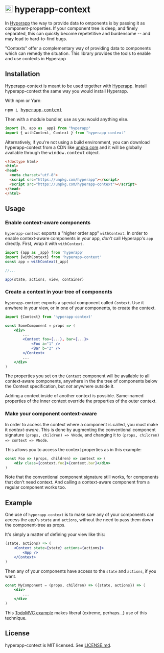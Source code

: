 # <img height=24 src=https://cdn.rawgit.com/JorgeBucaran/f53d2c00bafcf36e84ffd862f0dc2950/raw/882f20c970ff7d61aa04d44b92fc3530fa758bc0/Hyperapp.svg> hyperapp-context 

In [Hyperapp](https://hyperapp.js.org) the way to provide data to omponents is by passing it as component-properties. If your component tree is deep, and finely separated, this can quickly become repetetitive and burdensome -- and may lead to hard-to-find bugs.

"Contexts" offer a complementary way of providing data to components which can remedy the situation. This library provides the tools to enable and use contexts in Hyperapp

## Installation

Hyperapp-context is meant to be used together with [Hyperapp](https://hyperapp.js.org). Install hyperapp-context the same way you would install Hyperapp.

With npm or Yarn:

<pre>
npm i <a href=https://www.npmjs.com/package/hyperapp-context>hyperapp-context</a>
</pre>

Then with a module bundler, use as you would anything else.

```js
import {h, app as _app} from "hyperapp"
import { withContext, Context } from "hyperapp-context"
```

Alternatively, if you're not using a build environment, you can download hyperapp-context from a CDN like [unpkg.com](https://unpkg.com/hyperapp-context) and it will be globally available through the <samp>window.context</samp> object.

```html
<!doctype html>
<html>
<head>
  <meta charset="utf-8">
  <script src="https://unpkg.com/hyperapp"></script>
  <script src="https://unpkg.com/hyperapp-context"></script>
</head>
</html>
```

## Usage

### Enable context-aware components

`hyperapp-context` exports a "higher order app" `withContext`. In order to enable context-aware components in your app, *don't* call Hyperapp's `app` directly. First, wrap it with `withContext`.

```js
import {app as _app} from 'hyperapp'
import {withContext} from 'hyperapp-context'
const app = withContext(_app)

//...

app(state, actions, view, container)
```

### Create a context in your tree of components

`hyperapp-context` exports a special component called `Context`. Use it anwhere in your view, or in one of your components, to create the context.

```jsx
import {Context} from 'hyperapp-context'

const SomeComponent = props => (
    <div>
        ...
        <Context foo={...}, bar={...}>
            <Foo a="1" />
            <Bar b="2" />
        </Context>
        ...
    </div>
)
```

The properties you set on the `Context` component will be available to all context-aware components, anywhere in the the tree of components below the Context specification, but *not* anywhere outside it.

Adding a context inside of another context is possible. Same-named properties of the inner context override the properties of the outer context.

### Make your component context-aware

In order to access the context where a component is called, you must make it *context-aware*. This is done by augmenting the conventional component signature `(props, children) => VNode`, and changing it to `(props, children) => context => VNode`.

This allows you to access the context properties as in this example:

```jsx
const Foo => (props, children) => context => (
    <div class={context.foo}>{context.bar}</div>
)
```

Note that the conventional component signature still works, for components that don't need context. And calling a context-aware component from a regular component works too.

## Example

One use of `hyperapp-context` is to make sure any of your components can access the app's `state` and `actions`, without the need to pass them down the component-tree as props.

It's simply a matter of defining your view like this:

```jsx
(state, actions) => (
    <Context state={state} actions={actions}>
        <App />
    </Context>
)
```

Then any of your components have access to the `state` and `actions`, if you want.

```jsx
const MyComponent = (props, children) => ({state, actions}) => (
    <div>
        ...
    </div>
)
```

This [TodoMVC example](https://codepen.io/zaceno/pen/gvGgQP?editors=0010) makes liberal (extreme, perhaps...) use of this technique.

## License

hyperapp-context is MIT licensed. See [LICENSE.md](./LICENSE.md).
